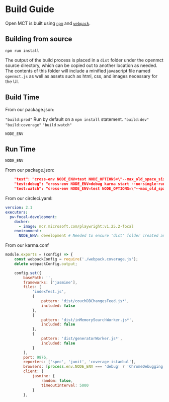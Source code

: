 # Build Guide

Open MCT is built using [`npm`](http://npmjs.com/) and [`webpack`](https://webpack.js.org/).

## Building from source

`npm run install`

The output of the build process is placed in a `dist` folder under the openmct source 
directory, which can be copied out to another location as needed. The contents 
of this folder will include a minified javascript file named `openmct.js` as 
well as assets such as html, css, and images necessary for the UI.

## Build Time

From our package.json:

`"build:prod"` Run by default on a `npm install` statement.
`"build:dev"` 
`"build:coverage"`
`"build:watch"`

`NODE_ENV`

## Run Time

`NODE_ENV`

From our package.json:

```json
    "test": "cross-env NODE_ENV=test NODE_OPTIONS=\"--max_old_space_size=4096\" karma start --single-run",
    "test:debug": "cross-env NODE_ENV=debug karma start --no-single-run",
    "test:watch": "cross-env NODE_ENV=test NODE_OPTIONS=\"--max_old_space_size=4096\" karma start --no-single-run",
```

From our circleci.yaml:

```yaml
version: 2.1
executors:
  pw-focal-development:
    docker:
      - image: mcr.microsoft.com/playwright:v1.25.2-focal
    environment:
      NODE_ENV: development # Needed to ensure 'dist' folder created and devDependencies installed
```

From our karma.conf

```js
module.exports = (config) => {
    const webpackConfig = require('./webpack.coverage.js');
    delete webpackConfig.output;

    config.set({
        basePath: '',
        frameworks: ['jasmine'],
        files: [
            'indexTest.js',
            {
                pattern: 'dist/couchDBChangesFeed.js*',
                included: false
            },
            {
                pattern: 'dist/inMemorySearchWorker.js*',
                included: false
            },
            {
                pattern: 'dist/generatorWorker.js*',
                included: false
            }
        ],
        port: 9876,
        reporters: ['spec', 'junit', 'coverage-istanbul'],
        browsers: [process.env.NODE_ENV === 'debug' ? 'ChromeDebugging' : 'ChromeHeadless'],
        client: {
            jasmine: {
                random: false,
                timeoutInterval: 5000
            }
        },
```
